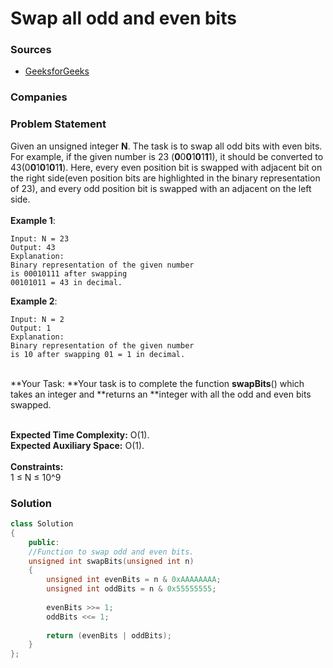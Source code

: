 # Swap all odd and even bits

### Sources

* [GeeksforGeeks](https://practice.geeksforgeeks.org/problems/swap-all-odd-and-even-bits-1587115621/1#)

### Companies



### Problem Statement

Given an unsigned integer **N**. The task is to swap all odd bits with even bits. For example, if the given number is 23 (**0**0**0**1**0**1**1**1), it should be converted to 43(0**0**1**0**1**0**1**1**). Here, every even position bit is swapped with adjacent bit on the right side(even position bits are highlighted in the binary representation of 23), and every odd position bit is swapped with an adjacent on the left side.\
\
**Example 1**:

```
Input: N = 23
Output: 43
Explanation: 
Binary representation of the given number 
is 00010111 after swapping 
00101011 = 43 in decimal.
```

**Example 2**:

```
Input: N = 2
Output: 1
Explanation: 
Binary representation of the given number 
is 10 after swapping 01 = 1 in decimal.
```

\
**Your Task: **Your task is to complete the function **swapBits**() which takes an integer and **returns an **integer with all the odd and even bits swapped.

\
**Expected Time Complexity:** O(1).\
**Expected Auxiliary Space:** O(1).\
\
**Constraints:**\
1 ≤ N ≤ 10^9

### Solution

```cpp
class Solution
{
    public:
    //Function to swap odd and even bits.
    unsigned int swapBits(unsigned int n)
    {
        unsigned int evenBits = n & 0xAAAAAAAA;
        unsigned int oddBits = n & 0x55555555;
        
        evenBits >>= 1;
        oddBits <<= 1;
        
    	return (evenBits | oddBits);
    }
};
```
